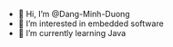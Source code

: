 - 👋 Hi, I’m @Dang-Minh-Duong
- 👀 I’m interested in embedded software
- 🌱 I’m currently learning Java
  
